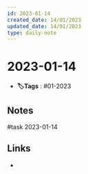 ```yaml
---
id: 2023-01-14
created_date: 14/01/2023
updated_date: 14/01/2023
type: daily-note
---
```


# 2023-01-14
- **🏷️Tags** : #01-2023  

## Notes


#task 
2023-01-14

## Links
- 